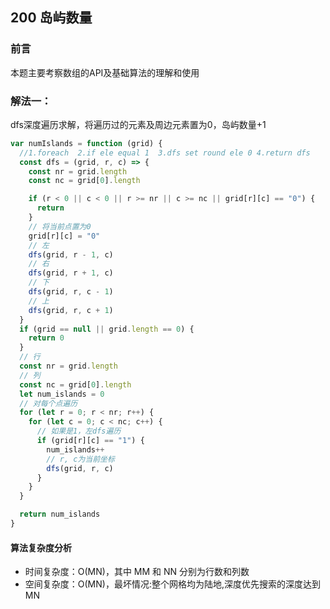 ## 200 岛屿数量

### 前言
本题主要考察数组的API及基础算法的理解和使用


### 解法一：
dfs深度遍历求解，将遍历过的元素及周边元素置为0，岛屿数量+1

```js
var numIslands = function (grid) {
  //1.foreach  2.if ele equal 1  3.dfs set round ele 0 4.return dfs
  const dfs = (grid, r, c) => {
    const nr = grid.length
    const nc = grid[0].length

    if (r < 0 || c < 0 || r >= nr || c >= nc || grid[r][c] == "0") {
      return
    }
    // 将当前点置为0
    grid[r][c] = "0"
    // 左
    dfs(grid, r - 1, c)
    // 右
    dfs(grid, r + 1, c)
    // 下
    dfs(grid, r, c - 1)
    // 上
    dfs(grid, r, c + 1)
  }
  if (grid == null || grid.length == 0) {
    return 0
  }
  // 行
  const nr = grid.length
  // 列
  const nc = grid[0].length
  let num_islands = 0
  // 对每个点遍历
  for (let r = 0; r < nr; r++) {
    for (let c = 0; c < nc; c++) {
      // 如果是1，左dfs遍历
      if (grid[r][c] == "1") {
        num_islands++
        // r, c为当前坐标
        dfs(grid, r, c)
      }
    }
  }

  return num_islands
}
```

#### 算法复杂度分析
- 时间复杂度：O(MN)，其中 MM 和 NN 分别为行数和列数
- 空间复杂度：O(MN)，最坏情况:整个网格均为陆地,深度优先搜索的深度达到 MN
&nbsp;